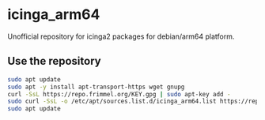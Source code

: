 # icinga_arm64

Unofficial repository for icinga2 packages for debian/arm64 platform.


## Use the repository
```bash
sudo apt update
sudo apt -y install apt-transport-https wget gnupg
curl -SsL https://repo.frimmel.org/KEY.gpg | sudo apt-key add -
sudo curl -SsL -o /etc/apt/sources.list.d/icinga_arm64.list https://repo.frimmel.org/icinga_arm64.list
sudo apt update
```
